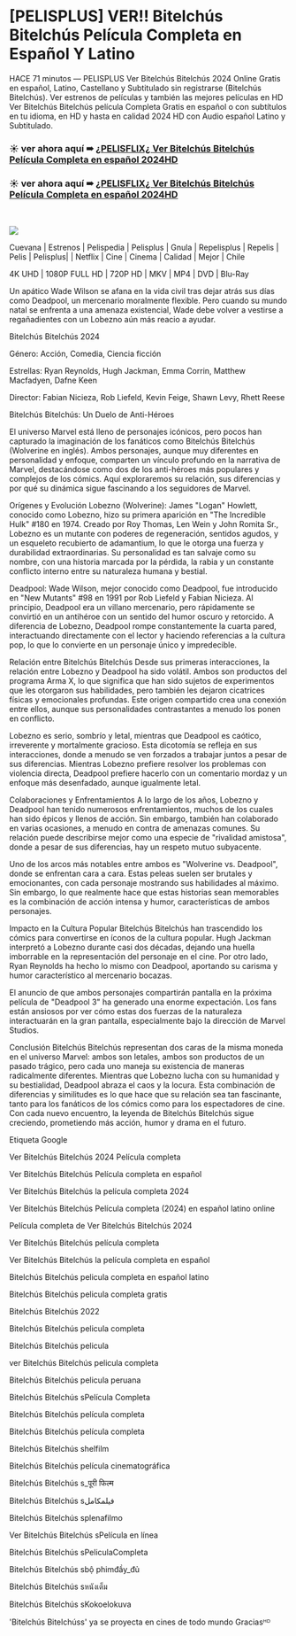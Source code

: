 # [PELISPLUS] VER!! Bitelchús Bitelchús Película Completa en Español Y Latino

HACE 71 minutos — PELISPLUS Ver Bitelchús Bitelchús 2024 Online Gratis en español, Latino, Castellano y Subtitulado sin registrarse (Bitelchús Bitelchús). Ver estrenos de películas y también las mejores películas en HD Ver Bitelchús Bitelchús película Completa Gratis en español o con subtítulos en tu idioma, en HD y hasta en calidad 2024 HD con Audio español Latino y Subtitulado.
</br>
### ☀ ver ahora aquí ➠ [¿PELISFLIX¿ Ver Bitelchús Bitelchús Película Completa en español 2024HD](https://movie4you.online/es/movie/917496/bitelchs-bitelchs-github)

### ☀ ver ahora aquí ➠ [¿PELISFLIX¿ Ver Bitelchús Bitelchús Película Completa en español 2024HD](https://movie4you.online/es/movie/917496/bitelchs-bitelchs-github)
</br>
<p dir="auto"><a href="https://movie4you.online/es/movie/917496/bitelchs-bitelchs-github" title="PLAY NOW" rel="nofollow"><img src="https://i.imgur.com/jhNGoEt.gif" style="max-width: 100%;"></a></p>

Cuevana | Estrenos | Pelispedia | Pelisplus | Gnula | Repelisplus | Repelis | Pelis | Pelisplus| | Netflix | Cine | Cinema | Calidad | Mejor | Chile

4K UHD | 1080P FULL HD | 720P HD | MKV | MP4 | DVD | Blu-Ray

Un apático Wade Wilson se afana en la vida civil tras dejar atrás sus días como Deadpool, un mercenario moralmente flexible. Pero cuando su mundo natal se enfrenta a una amenaza existencial, Wade debe volver a vestirse a regañadientes con un Lobezno aún más reacio a ayudar.

Bitelchús Bitelchús 2024

Género: Acción, Comedia, Ciencia ficción

Estrellas: Ryan Reynolds, Hugh Jackman, Emma Corrin, Matthew Macfadyen, Dafne Keen

Director: Fabian Nicieza, Rob Liefeld, Kevin Feige, Shawn Levy, Rhett Reese

Bitelchús Bitelchús: Un Duelo de Anti-Héroes

El universo Marvel está lleno de personajes icónicos, pero pocos han capturado la imaginación de los fanáticos como Bitelchús Bitelchús (Wolverine en inglés). Ambos personajes, aunque muy diferentes en personalidad y enfoque, comparten un vínculo profundo en la narrativa de Marvel, destacándose como dos de los anti-héroes más populares y complejos de los cómics. Aquí exploraremos su relación, sus diferencias y por qué su dinámica sigue fascinando a los seguidores de Marvel.

Orígenes y Evolución
Lobezno (Wolverine):
James "Logan" Howlett, conocido como Lobezno, hizo su primera aparición en "The Incredible Hulk" #180 en 1974. Creado por Roy Thomas, Len Wein y John Romita Sr., Lobezno es un mutante con poderes de regeneración, sentidos agudos, y un esqueleto recubierto de adamantium, lo que le otorga una fuerza y durabilidad extraordinarias. Su personalidad es tan salvaje como su nombre, con una historia marcada por la pérdida, la rabia y un constante conflicto interno entre su naturaleza humana y bestial.

Deadpool:
Wade Wilson, mejor conocido como Deadpool, fue introducido en "New Mutants" #98 en 1991 por Rob Liefeld y Fabian Nicieza. Al principio, Deadpool era un villano mercenario, pero rápidamente se convirtió en un antihéroe con un sentido del humor oscuro y retorcido. A diferencia de Lobezno, Deadpool rompe constantemente la cuarta pared, interactuando directamente con el lector y haciendo referencias a la cultura pop, lo que lo convierte en un personaje único y impredecible.

Relación entre Bitelchús Bitelchús
Desde sus primeras interacciones, la relación entre Lobezno y Deadpool ha sido volátil. Ambos son productos del programa Arma X, lo que significa que han sido sujetos de experimentos que les otorgaron sus habilidades, pero también les dejaron cicatrices físicas y emocionales profundas. Este origen compartido crea una conexión entre ellos, aunque sus personalidades contrastantes a menudo los ponen en conflicto.

Lobezno es serio, sombrío y letal, mientras que Deadpool es caótico, irreverente y mortalmente gracioso. Esta dicotomía se refleja en sus interacciones, donde a menudo se ven forzados a trabajar juntos a pesar de sus diferencias. Mientras Lobezno prefiere resolver los problemas con violencia directa, Deadpool prefiere hacerlo con un comentario mordaz y un enfoque más desenfadado, aunque igualmente letal.

Colaboraciones y Enfrentamientos
A lo largo de los años, Lobezno y Deadpool han tenido numerosos enfrentamientos, muchos de los cuales han sido épicos y llenos de acción. Sin embargo, también han colaborado en varias ocasiones, a menudo en contra de amenazas comunes. Su relación puede describirse mejor como una especie de "rivalidad amistosa", donde a pesar de sus diferencias, hay un respeto mutuo subyacente.

Uno de los arcos más notables entre ambos es "Wolverine vs. Deadpool", donde se enfrentan cara a cara. Estas peleas suelen ser brutales y emocionantes, con cada personaje mostrando sus habilidades al máximo. Sin embargo, lo que realmente hace que estas historias sean memorables es la combinación de acción intensa y humor, características de ambos personajes.

Impacto en la Cultura Popular
Bitelchús Bitelchús han trascendido los cómics para convertirse en íconos de la cultura popular. Hugh Jackman interpretó a Lobezno durante casi dos décadas, dejando una huella imborrable en la representación del personaje en el cine. Por otro lado, Ryan Reynolds ha hecho lo mismo con Deadpool, aportando su carisma y humor característico al mercenario bocazas.

El anuncio de que ambos personajes compartirán pantalla en la próxima película de "Deadpool 3" ha generado una enorme expectación. Los fans están ansiosos por ver cómo estas dos fuerzas de la naturaleza interactuarán en la gran pantalla, especialmente bajo la dirección de Marvel Studios.

Conclusión
Bitelchús Bitelchús representan dos caras de la misma moneda en el universo Marvel: ambos son letales, ambos son productos de un pasado trágico, pero cada uno maneja su existencia de maneras radicalmente diferentes. Mientras que Lobezno lucha con su humanidad y su bestialidad, Deadpool abraza el caos y la locura. Esta combinación de diferencias y similitudes es lo que hace que su relación sea tan fascinante, tanto para los fanáticos de los cómics como para los espectadores de cine. Con cada nuevo encuentro, la leyenda de Bitelchús Bitelchús sigue creciendo, prometiendo más acción, humor y drama en el futuro.

Etiqueta Google

Ver Bitelchús Bitelchús 2024 Película completa

Ver Bitelchús Bitelchús Película completa en español

Ver Bitelchús Bitelchús la película completa 2024

Ver Bitelchús Bitelchús Película completa (2024) en español latino online

Película completa de Ver Bitelchús Bitelchús 2024

Ver Bitelchús Bitelchús película completa

Ver Bitelchús Bitelchús la película completa en español

Bitelchús Bitelchús pelicula completa en español latino

Bitelchús Bitelchús pelicula completa gratis

Bitelchús Bitelchús 2022

Bitelchús Bitelchús pelicula completa

Bitelchús Bitelchús pelicula

ver Bitelchús Bitelchús pelicula completa

Bitelchús Bitelchús pelicula peruana

Bitelchús Bitelchús sPelícula Completa

Bitelchús Bitelchús película completa

Bitelchús Bitelchús película completa

Bitelchús Bitelchús shelfilm

Bitelchús Bitelchús película cinematográfica

Bitelchús Bitelchús s_पूरी फिल्म

Bitelchús Bitelchús sفيلمكامل

Bitelchús Bitelchús splenafilmo

Ver Bitelchús Bitelchús sPelícula en línea

Bitelchús Bitelchús sPeliculaCompleta

Bitelchús Bitelchús sbộ phimđầy_đủ

Bitelchús Bitelchús sหนังเต็ม

Bitelchús Bitelchús sKokoelokuva

'Bitelchús Bitelchúss' ya se proyecta en cines de todo mundo Graciasᴴᴰ
